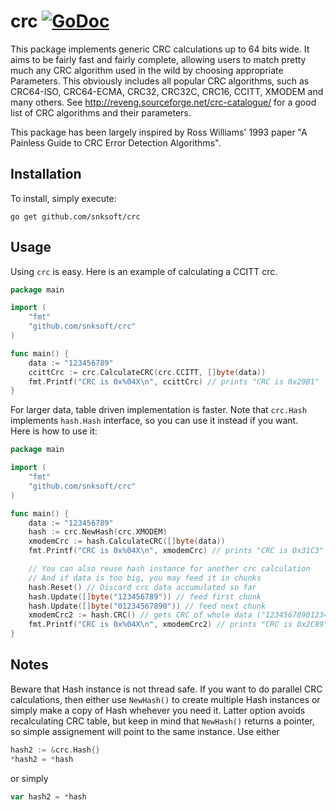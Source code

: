 crc [![GoDoc](https://godoc.org/github.com/snksoft/src?status.png)](https://godoc.org/github.com/snksoft/crc)
========
This package implements generic CRC calculations up to 64 bits wide.
It aims to be fairly fast and fairly complete, allowing users to match pretty much
any CRC algorithm used in the wild by choosing appropriate Parameters. This obviously includes all popular CRC algorithms, such as CRC64-ISO, CRC64-ECMA, CRC32, CRC32C, CRC16, CCITT, XMODEM and many others. See http://reveng.sourceforge.net/crc-catalogue/ for a good list of CRC algorithms and their parameters.

This package has been largely inspired by Ross Williams' 1993 paper "A Painless Guide to CRC Error Detection Algorithms".


## Installation

To install, simply execute:

```
go get github.com/snksoft/crc
```

## Usage

Using `crc` is easy. Here is an example of calculating a CCITT crc.
```go
package main

import (
	"fmt"
	"github.com/snksoft/crc"
)

func main() {
	data := "123456789"
	ccittCrc := crc.CalculateCRC(crc.CCITT, []byte(data))
	fmt.Printf("CRC is 0x%04X\n", ccittCrc) // prints "CRC is 0x29B1"
}
```

For larger data, table driven implementation is faster. Note that `crc.Hash` implements `hash.Hash` interface, so you can use it instead if you want.  
Here is how to use it:
```go
package main

import (
	"fmt"
	"github.com/snksoft/crc"
)

func main() {
	data := "123456789"
	hash := crc.NewHash(crc.XMODEM)
	xmodemCrc := hash.CalculateCRC([]byte(data))
	fmt.Printf("CRC is 0x%04X\n", xmodemCrc) // prints "CRC is 0x31C3"

	// You can also reuse hash instance for another crc calculation
	// And if data is too big, you may feed it in chunks
	hash.Reset() // Discard crc data accumulated so far
	hash.Update([]byte("123456789")) // feed first chunk
	hash.Update([]byte("01234567890")) // feed next chunk
	xmodemCrc2 := hash.CRC() // gets CRC of whole data ("12345678901234567890")
	fmt.Printf("CRC is 0x%04X\n", xmodemCrc2) // prints "CRC is 0x2C89"
}
```
## Notes
Beware that Hash instance is not thread safe. If you want to do parallel CRC calculations, then either use `NewHash()` to create multiple Hash instances or simply make a copy of Hash whehever you need it. Latter option avoids recalculating CRC table, but keep in mind that `NewHash()` returns a pointer, so simple assignement will point to the same instance.
Use either
 ```go
hash2 := &crc.Hash{}
*hash2 = *hash
```
or simply
 ```go
var hash2 = *hash
 ```
